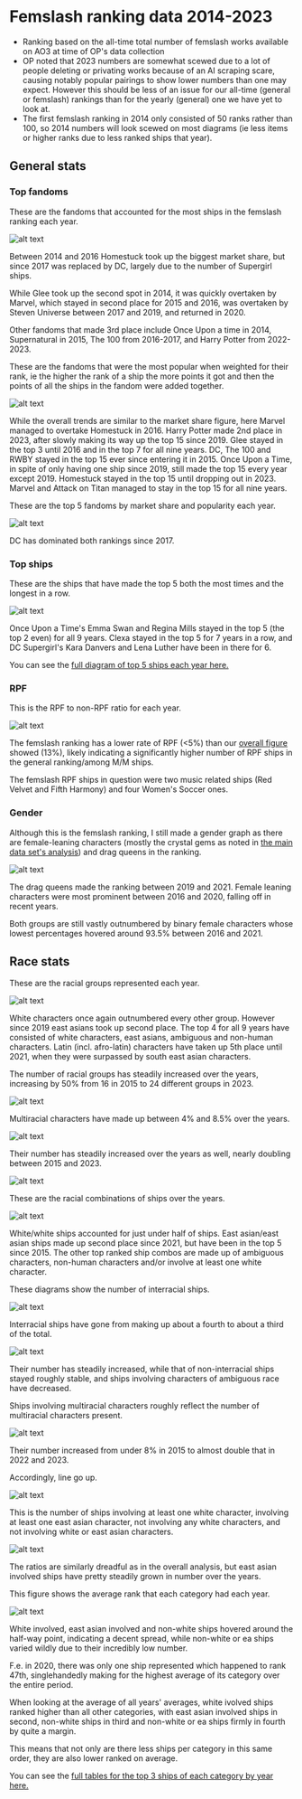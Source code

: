 # Femslash ranking data 2014-2023 

- Ranking based on the all-time total number of femslash works available on AO3 at time of OP's data collection
- OP noted that 2023 numbers are somewhat scewed due to a lot of people deleting or privating works because of an AI scraping scare, causing notably popular pairings to show lower numbers than one may expect. However this should be less of an issue for our all-time (general or femslash) rankings than for the yearly (general) one we have yet to look at.
- The first femslash ranking in 2014 only consisted of 50 ranks rather than 100, so 2014 numbers will look scewed on most diagrams (ie less items or higher ranks due to less ranked ships that year).

## General stats

### Top fandoms

These are the fandoms that accounted for the most ships in the femslash ranking each year.

![alt text](ao3_femslash_rankings_charts/fandom_market_share_2014_2023.png)

Between 2014 and 2016 Homestuck took up the biggest market share, but since 2017 was replaced by DC, largely due to the number of Supergirl ships.

While Glee took up the second spot in 2014, it was quickly overtaken by Marvel, which stayed in second place for 2015 and 2016, was overtaken by Steven Universe between 2017 and 2019, and returned in 2020. 

Other fandoms that made 3rd place include Once Upon a time in 2014, Supernatural in 2015, The 100 from 2016-2017, and Harry Potter from 2022-2023.

These are the fandoms that were the most popular when weighted for their rank, ie the higher the rank of a ship the more points it got and then the points of all the ships in the fandom were added together.

![alt text](ao3_femslash_rankings_charts/fandom_popularity_2014_2023.png)

While the overall trends are similar to the market share figure, here Marvel managed to overtake Homestuck in 2016.
Harry Potter made 2nd place in 2023, after slowly making its way up the top 15 since 2019. 
Glee stayed in the top 3 until 2016 and in the top 7 for all nine years. 
DC, The 100 and RWBY stayed in the top 15 ever since entering it in 2015. 
Once Upon a Time, in spite of only having one ship since 2019, still made the top 15 every year except 2019. 
Homestuck stayed in the top 15 until dropping out in 2023.
Marvel and Attack on Titan managed to stay in the top 15 for all nine years. 

These are the top 5 fandoms by market share and popularity each year.

![alt text](ao3_femslash_rankings_charts/top_femslash_fandoms_2014_2023.png)

DC has dominated both rankings since 2017.

### Top ships

These are the ships that have made the top 5 both the most times and the longest in a row.

![alt text](ao3_femslash_rankings_charts/longest_running_femslash_ships_2014_2023.png)

Once Upon a Time's Emma Swan and Regina Mills stayed in the top 5 (the top 2 even) for all 9 years. Clexa stayed in the top 5 for 7 years in a row, and DC Supergirl's Kara Danvers and Lena Luther have been in there for 6.

You can see the [full diagram of top 5 ships each year here.](ao3_femslash_rankings_charts/top_femslash_ships_2014_2023.png)

### RPF

This is the RPF to non-RPF ratio for each year.

![alt text](ao3_femslash_rankings_charts/femslash_rpf_2014_2023.png)

The femslash ranking has a lower rate of RPF (<5%) than our [overall figure](../ao3_all_data_2013_2023/ao3_all_data_charts/all_ao3_ranked_ships_rpf_vs_fic_2013_2023.png) showed (13%), likely indicating a significantly higher number of RPF ships in the general ranking/among M/M ships. 

The femslash RPF ships in question were two music related ships (Red Velvet and Fifth Harmony) and four Women's Soccer ones. 

### Gender

Although this is the femslash ranking, I still made a gender graph as there are female-leaning characters (mostly the crystal gems as noted in [the main data set's analysis](../ao3_all_data_2013_2023/analysis_2013_2023_overall_data.md)) and drag queens in the ranking.

![alt text](ao3_femslash_rankings_charts/femslash_genders_2014_2023.png)

The drag queens made the ranking between 2019 and 2021. Female leaning characters were most prominent between 2016 and 2020, falling off in recent years.

Both groups are still vastly outnumbered by binary female characters whose lowest percentages hovered around 93.5% between 2016 and 2021.

## Race stats

These are the racial groups represented each year.

![alt text](ao3_femslash_rankings_charts/sapphic_race_stats/femslash_racial_groups_percent_2014_2023.png)

White characters once again outnumbered every other group. However since 2019 east asians took up second place. The top 4 for all 9 years have consisted of white characters, east asians, ambiguous and non-human characters. Latin (incl. afro-latin) characters have taken up 5th place until 2021, when they were surpassed by south east asian characters.

The number of racial groups has steadily increased over the years, increasing by 50% from 16 in 2015 to 24 different groups in 2023.

![alt text](ao3_femslash_rankings_charts/sapphic_race_stats/femslash_racial_groups_2014_2023.png)

Multiracial characters have made up between 4% and 8.5% over the years.

![alt text](ao3_femslash_rankings_charts/sapphic_race_stats/femslash_multiracial_chars_pies_2014_2023.png)

Their number has steadily increased over the years as well, nearly doubling between 2015 and 2023.

![alt text](ao3_femslash_rankings_charts/sapphic_race_stats/femslash_multiracial_chars_line_2014_2023.png)

These are the racial combinations of ships over the years.

![alt text](ao3_femslash_rankings_charts/sapphic_race_stats/femslash_racial_groups_combo_percent_2014_2023.png)

White/white ships accounted for just under half of ships. East asian/east asian ships made up second place since 2021, but have been in the top 5 since 2015. The other top ranked ship combos are made up of ambiguous characters, non-human characters and/or involve at least one white character.

These diagrams show the number of interracial ships.

![alt text](ao3_femslash_rankings_charts/sapphic_race_stats/femslash_interracial_pies_2014_2023.png)

Interracial ships have gone from making up about a fourth to about a third of the total.

![alt text](ao3_femslash_rankings_charts/sapphic_race_stats/femslash_interracial_lines_2014_2023.png)

Their number has steadily increased, while that of non-interracial ships stayed roughly stable, and ships involving characters of ambiguous race have decreased.

Ships involving multiracial characters roughly reflect the number of multiracial characters present.

![alt text](ao3_femslash_rankings_charts/sapphic_race_stats/femslash_multi_involved_ships_2014_2023.png)

Their number increased from under 8% in 2015 to almost double that in 2022 and 2023.

Accordingly, line go up.

![alt text](ao3_femslash_rankings_charts/sapphic_race_stats/femslash_multi_involved_ships_line_2014_2023.png)

This is the number of ships involving at least one white character, involving at least one east asian character, not involving any white characters, and not involving white or east asian characters.

![alt text](ao3_femslash_rankings_charts/sapphic_race_stats/femslash_non_white_counts_2014_2023.png)

The ratios are similarly dreadful as in the overall analysis, but east asian involved ships have pretty steadily grown in number over the years.

This figure shows the average rank that each category had each year.

![alt text](ao3_femslash_rankings_charts/sapphic_race_stats/femslash_avg_non_white_2014_2023.png)

White involved, east asian involved and non-white ships hovered around the half-way point, indicating a decent spread, while non-white or ea ships varied wildly due to their incredibly low number. 

F.e. in 2020, there was only one ship represented which happened to rank 47th, singlehandedly making for the highest average of its category over the entire period.

When looking at the average of all years' averages, white ivolved ships ranked higher than all other categories, with east asian involved ships in second, non-white ships in third and non-white or ea ships firmly in fourth by quite a margin.

This means that not only are there less ships per category in this same order, they are also lower ranked on average.

You can see the [full tables for the top 3 ships of each category by year here.](ao3_femslash_rankings_charts/sapphic_race_stats/femslash_top_non_white_2014_2023.png)